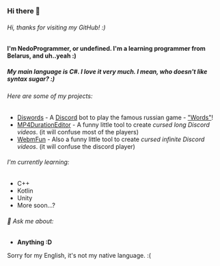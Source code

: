 ### Hi there 👋
###### Hi, thanks for visiting my GitHub! :)
#### I'm NedoProgrammer, or undefined. I'm a learning programmer from Belarus, and uh..yeah :)
##### My main language is C#. I love it very much. I mean, who doesn't like syntax sugar? :)
###### Here are some of my projects:
- [Diswords](https://github.com/NedoProgrammer/Diswords "Diswords") - A [Discord](https://discord.com/ "Discord") bot to play the famous russian game - ["Words"](https://github.com/NedoProgrammer/NedoProgrammer/blob/master/Words.md)!
- [MP4DurationEditor](https://github.com/NedoProgrammer/MP4DurationEditor "MP4DurationEditor") - A funny little tool to create *cursed long Discord videos*. (it will confuse most of the players)
- [WebmFun](https://github.com/NedoProgrammer/WebmFun "WebmFun") - Also a funny little tool to create *cursed infinite Discord videos*. (it will confuse the discord player)

###### I'm currently learning:
- C++
- Kotlin
- Unity
- More soon...?

###### 💬 Ask me about:
- **Anything :D**

Sorry for my English, it's not my native language. :(
